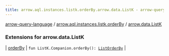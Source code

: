 ```yaml
---
title: arrow.aql.instances.listk.orderBy.arrow.data.ListK - arrow-query-language
---
```


[arrow-query-language](../../index.html) / [arrow.aql.instances.listk.orderBy](../index.html) / [arrow.data.ListK](./index.html)

### Extensions for arrow.data.ListK

| [orderBy](order-by.html) | `fun ListK.Companion.orderBy(): `[`ListOrderBy`](../../arrow.aql.instances/-list-order-by/index.html) |

